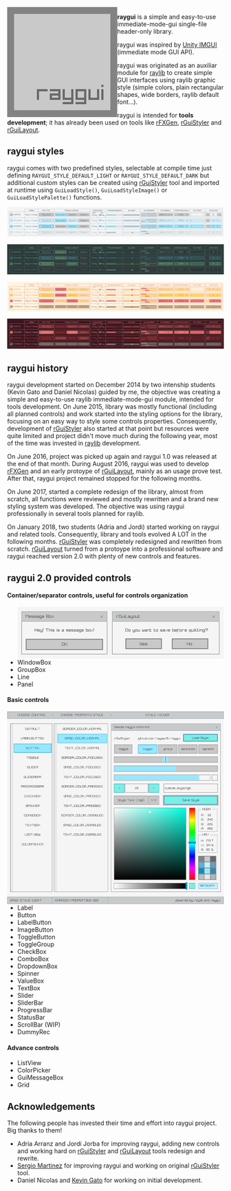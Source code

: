 <img align="left" src="logo/raygui_256x256.png" width=256>

**raygui** is a simple and easy-to-use immediate-mode-gui single-file header-only library.

raygui was inspired by [Unity IMGUI](https://docs.unity3d.com/Manual/GUIScriptingGuide.html) (immediate mode GUI API).

raygui was originated as an auxiliar module for [raylib](https://github.com/raysan5/raylib) to create simple GUI interfaces using raylib graphic style (simple colors, plain rectangular shapes, wide borders, raylib default font...).

raygui is intended for **tools development**; it has already been used on tools like [rFXGen](https://github.com/raysan5/rFXGen), [rGuiStyler](https://github.com/raysan5/raygui/tree/master/tools) and [rGuiLayout](https://github.com/raysan5/raygui/tree/master/tools).

## raygui styles
raygui comes with two predefined styles, selectable at compile time just defining `RAYGUI_STYLE_DEFAULT_LIGHT` or `RAYGUI_STYLE_DEFAULT_DARK` but additional custom styles can be created using [rGuiStyler](https://github.com/raysan5/raygui/tree/master/tools/rGuiStyler) tool and imported at runtime using `GuiLoadStyle()`, `GuiLoadStyleImage()` or `GuiLoadStylePalette()` functions.

![raygui light design](design/raygui_style_table_light_REV10.png)

![raygui dark design](design/raygui_style_table_dark_REV9.png)

![raygui candy design](design/raygui_style_table_candy_REV1.png)

![raygui cherry design](design/raygui_style_table_cherry_REV1.png)

## raygui history
raygui development started on December 2014 by two intenship students (Kevin Gato and Daniel Nicolas) guided by me, the objective was creating a simple and easy-to-use raylib immediate-mode-gui module, intended for tools development. On June 2015, library was mostly functional (including all planned controls) and work started into the styling options for the library, focusing on an easy way to style some controls properties. Consequently, development of [rGuiStyler](https://github.com/raysan5/raygui/tree/master/tools/rGuiStyler) also started at that point but resources were quite limited and project didn't move much during the following year, most of the time was invested in [raylib](https://github.com/raysan5/raylib) development.

On June 2016, project was picked up again and raygui 1.0 was released at the end of that month. During August 2016, raygui was used to develop [rFXGen](https://github.com/raysan5/rFXGen) and an early protoype of [rGuiLayout](https://github.com/raysan5/raygui/tree/master/tools/rGuiLayout), mainly as an usage prove test. After that, raygui project remained stopped for the following months.

On June 2017, started a complete redesign of the library, almost from scratch, all functions were reviewed and mostly rewritten and a brand new styling system was developed. The objective was using raygui professionally in several tools planned for raylib.

On January 2018, two students (Adria and Jordi) started working on raygui and related tools. Consequently, library and tools evolved A LOT in the following months. [rGuiStyler](https://github.com/raysan5/raygui/tree/master/tools/rGuiStyler) was completely redesigned and rewritten from scratch. [rGuiLayout](https://github.com/raysan5/raygui/tree/master/tools/rGuiLayout) turned from a protoype into a professional software and raygui reached version 2.0 with plenty of new controls and features.

## raygui 2.0 provided controls

#### Container/separator controls, useful for controls organization

<img align="right" src="design/raygui_messagebox.png">

 - WindowBox
 - GroupBox
 - Line
 - Panel

#### Basic controls

<img align="right" src="tools/rGuiStyler/design/rguistyler2_light_REV9.png">

 - Label
 - Button
 - LabelButton
 - ImageButton
 - ToggleButton
 - ToggleGroup
 - CheckBox
 - ComboBox
 - DropdownBox
 - Spinner
 - ValueBox
 - TextBox
 - Slider
 - SliderBar
 - ProgressBar
 - StatusBar
 - ScrollBar (WIP)
 - DummyRec

#### Advance controls
 - ListView
 - ColorPicker
 - GuiMessageBox
 - Grid

## Acknowledgements
The following people has invested their time and effort into raygui project. Big thanks to them!

 - Adria Arranz and Jordi Jorba for improving raygui, adding new controls and working hard on [rGuiStyler](https://github.com/raysan5/raygui/tree/master/tools/rGuiStyler) and [rGuiLayout](https://github.com/raysan5/raygui/tree/master/tools/rGuiLayout) tools redesign and rewrite.
 - [Sergio Martinez](https://github.com/anidealgift) for improving raygui and working on original [rGuiStyler](https://github.com/raysan5/raygui/tree/master/tools/rGuiStyler) tool.
 - Daniel Nicolas and [Kevin Gato](https://github.com/Gatonevermind) for working on initial development.
